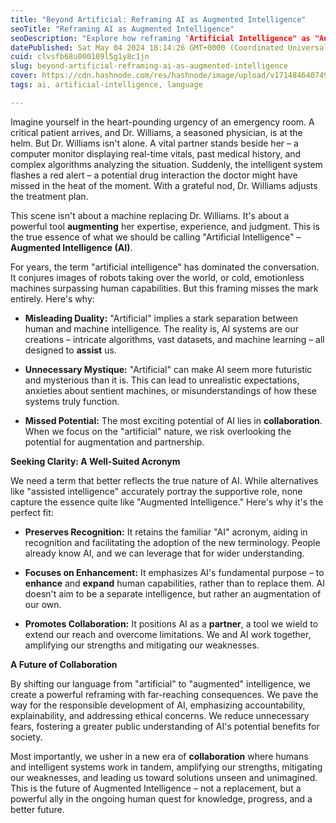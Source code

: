 ```yaml
---
title: "Beyond Artificial: Reframing AI as Augmented Intelligence"
seoTitle: "Reframing AI as Augmented Intelligence"
seoDescription: "Explore how reframing "Artificial Intelligence" as "Augmented Intelligence" enhances human capabilities and fosters collaboration, not replacement"
datePublished: Sat May 04 2024 18:14:26 GMT+0000 (Coordinated Universal Time)
cuid: clvsfb68u000109l5g1y8c1jn
slug: beyond-artificial-reframing-ai-as-augmented-intelligence
cover: https://cdn.hashnode.com/res/hashnode/image/upload/v1714846407494/312cbf31-2c96-4f47-bf62-a7c69ec69a1a.png
tags: ai, artificial-intelligence, language

---
```


Imagine yourself in the heart-pounding urgency of an emergency room. A critical patient arrives, and Dr. Williams, a seasoned physician, is at the helm. But Dr. Williams isn't alone. A vital partner stands beside her – a computer monitor displaying real-time vitals, past medical history, and complex algorithms analyzing the situation. Suddenly, the intelligent system flashes a red alert – a potential drug interaction the doctor might have missed in the heat of the moment. With a grateful nod, Dr. Williams adjusts the treatment plan.

This scene isn't about a machine replacing Dr. Williams. It's about a powerful tool **augmenting** her expertise, experience, and judgment. This is the true essence of what we should be calling "Artificial Intelligence" –  **Augmented Intelligence (AI)**.

For years, the term "artificial intelligence" has dominated the conversation. It conjures images of robots taking over the world, or cold, emotionless machines surpassing human capabilities. But this framing misses the mark entirely. Here's why:

* **Misleading Duality:** "Artificial" implies a stark separation between human and machine intelligence. The reality is, AI systems are our creations – intricate algorithms, vast datasets, and machine learning – all designed to **assist** us.
    
* **Unnecessary Mystique:** "Artificial" can make AI seem more futuristic and mysterious than it is. This can lead to unrealistic expectations, anxieties about sentient machines, or misunderstandings of how these systems truly function.
    
* **Missed Potential:** The most exciting potential of AI lies in **collaboration**. When we focus on the "artificial" nature, we risk overlooking the potential for augmentation and partnership.
    

**Seeking Clarity: A Well-Suited Acronym**

We need a term that better reflects the true nature of AI. While alternatives like "assisted intelligence" accurately portray the supportive role, none capture the essence quite like "Augmented Intelligence." Here's why it's the perfect fit:

* **Preserves Recognition:** It retains the familiar "AI" acronym, aiding in recognition and facilitating the adoption of the new terminology. People already know AI, and we can leverage that for wider understanding.
    
* **Focuses on Enhancement:** It emphasizes AI's fundamental purpose – to **enhance** and **expand** human capabilities, rather than to replace them. AI doesn't aim to be a separate intelligence, but rather an augmentation of our own.
    
* **Promotes Collaboration:** It positions AI as a **partner**, a tool we wield to extend our reach and overcome limitations. We and AI work together, amplifying our strengths and mitigating our weaknesses.
    

**A Future of Collaboration**

By shifting our language from "artificial" to "augmented" intelligence, we create a powerful reframing with far-reaching consequences. We pave the way for the responsible development of AI, emphasizing accountability, explainability, and addressing ethical concerns. We reduce unnecessary fears, fostering a greater public understanding of AI's potential benefits for society.

Most importantly, we usher in a new era of **collaboration** where humans and intelligent systems work in tandem, amplifying our strengths, mitigating our weaknesses, and leading us toward solutions unseen and unimagined. This is the future of Augmented Intelligence – not a replacement, but a powerful ally in the ongoing human quest for knowledge, progress, and a better future.